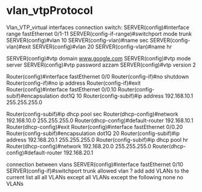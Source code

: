 # vlan_vtpProtocol
Vlan_VTP_virtual interfaces connection
switch:
SERVER(config)#interface range fastEthernet 0/1-11
SERVER(config-if-range)#switchport mode trunk
SERVER(config)#vlan 10
SERVER(config-vlan)#name sec
SERVER(config-vlan)#exit
SERVER(config)#vlan 20
SERVER(config-vlan)#name hr

SERVER(config)#vtp domain www.google.com
SERVER(config)#vtp mode server
SERVER(config)#vtp password azzam
SERVER(config)#vtp version 2

Router(config)#interface fastEthernet 0/0
Router(config-if)#no shutdown
Router(config-if)#no ip address
Router(config-if)#exit
Router(config)#interface fastEthernet 0/0.10
Router(config-subif)#encapsulation dot1Q 10
Router(config-subif)#ip address 192.168.10.1 255.255.255.0

Router(config-subif)#ip dhcp pool sec
Router(dhcp-config)#network 192.168.10.0 255.255.255.0
Router(dhcp-config)#default-router 192.168.10.1
Router(dhcp-config)#exit
Router(config)#interface fastEthernet 0/0.20
Router(config-subif)#encapsulation dot1Q 20
Router(config-subif)#ip address 192.168.20.1 255.255.255.0
Router(config-subif)#ip dhcp pool hr
Router(dhcp-config)#network 192.168.20.0 255.255.255.0
Router(dhcp-config)#default-router 192.168.20.1

connection between vlans
SERVER(config)#interface fastEthernet 0/10
SERVER(config-if)#switchport trunk allowed vlan ? 
add add VLANs to the current list 
all all VLANs 
except all VLANs except the following 
none no VLANs
